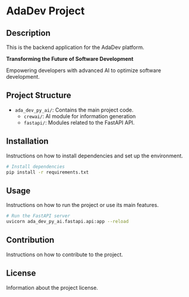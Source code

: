 # AdaDev Project

## Description
This is the backend application for the AdaDev platform.

**Transforming the Future of Software Development**

Empowering developers with advanced AI to optimize software development.

## Project Structure
- `ada_dev_py_ai/`: Contains the main project code.
  - `crewai/`: AI module for information generation
  - `fastapi/`: Modules related to the FastAPI API.

## Installation
Instructions on how to install dependencies and set up the environment.

```bash
# Install dependencies
pip install -r requirements.txt
```

## Usage
Instructions on how to run the project or use its main features.

```bash
# Run the FastAPI server
uvicorn ada_dev_py_ai.fastapi.api:app --reload
```

## Contribution
Instructions on how to contribute to the project.

## License
Information about the project license.
